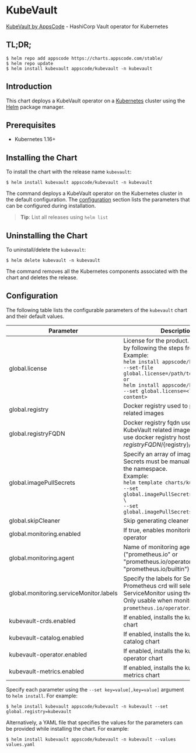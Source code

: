 # KubeVault

[KubeVault by AppsCode](https://github.com/kubevault) - HashiCorp Vault operator for Kubernetes

## TL;DR;

```console
$ helm repo add appscode https://charts.appscode.com/stable/
$ helm repo update
$ helm install kubevault appscode/kubevault -n kubevault
```

## Introduction

This chart deploys a KubeVault operator on a [Kubernetes](http://kubernetes.io) cluster using the [Helm](https://helm.sh) package manager.

## Prerequisites

- Kubernetes 1.16+

## Installing the Chart

To install the chart with the release name `kubevault`:

```console
$ helm install kubevault appscode/kubevault -n kubevault
```

The command deploys a KubeVault operator on the Kubernetes cluster in the default configuration. The [configuration](#configuration) section lists the parameters that can be configured during installation.

> **Tip**: List all releases using `helm list`

## Uninstalling the Chart

To uninstall/delete the `kubevault`:

```console
$ helm delete kubevault -n kubevault
```

The command removes all the Kubernetes components associated with the chart and deletes the release.

## Configuration

The following table lists the configurable parameters of the `kubevault` chart and their default values.

|                Parameter                |                                                                                                                                                                                  Description                                                                                                                                                                                   |      Default       |
|-----------------------------------------|--------------------------------------------------------------------------------------------------------------------------------------------------------------------------------------------------------------------------------------------------------------------------------------------------------------------------------------------------------------------------------|--------------------|
| global.license                          | License for the product. Get a license by following the steps from [here](https://kubevault.com/docs/latest/setup/install/enterprise#get-a-trial-license). <br> Example: <br> `helm install appscode/kubevault \` <br> `--set-file global.license=/path/to/license/file` <br> `or` <br> `helm install appscode/kubevault \` <br> `--set global.license=<license file content>` | <code>""</code>    |
| global.registry                         | Docker registry used to pull KubeVault related images                                                                                                                                                                                                                                                                                                                          | <code>""</code>    |
| global.registryFQDN                     | Docker registry fqdn used to pull KubeVault related images. Set this to use docker registry hosted at ${registryFQDN}/${registry}/${image}                                                                                                                                                                                                                                     | <code>""</code>    |
| global.imagePullSecrets                 | Specify an array of imagePullSecrets. Secrets must be manually created in the namespace. <br> Example: <br> `helm template charts/kubevault \` <br> `--set global.imagePullSecrets[0].name=sec0 \` <br> `--set global.imagePullSecrets[1].name=sec1`                                                                                                                           | <code>[]</code>    |
| global.skipCleaner                      | Skip generating cleaner job YAML                                                                                                                                                                                                                                                                                                                                               | <code>false</code> |
| global.monitoring.enabled               | If true, enables monitoring KubeVault operator                                                                                                                                                                                                                                                                                                                                 | <code>false</code> |
| global.monitoring.agent                 | Name of monitoring agent ("prometheus.io" or "prometheus.io/operator" or "prometheus.io/builtin")                                                                                                                                                                                                                                                                              | <code>""</code>    |
| global.monitoring.serviceMonitor.labels | Specify the labels for ServiceMonitor. Prometheus crd will select ServiceMonitor using these labels. Only usable when monitoring agent is `prometheus.io/operator`.                                                                                                                                                                                                            | <code>{}</code>    |
| kubevault-crds.enabled                  | If enabled, installs the kubevault-crds chart                                                                                                                                                                                                                                                                                                                                  | <code>false</code> |
| kubevault-catalog.enabled               | If enabled, installs the kubevault-catalog chart                                                                                                                                                                                                                                                                                                                               | <code>true</code>  |
| kubevault-operator.enabled              | If enabled, installs the kubevault-operator chart                                                                                                                                                                                                                                                                                                                              | <code>true</code>  |
| kubevault-metrics.enabled               | If enabled, installs the kubevault-metrics chart                                                                                                                                                                                                                                                                                                                               | <code>false</code> |


Specify each parameter using the `--set key=value[,key=value]` argument to `helm install`. For example:

```console
$ helm install kubevault appscode/kubevault -n kubevault --set global.registry=kubevault
```

Alternatively, a YAML file that specifies the values for the parameters can be provided while
installing the chart. For example:

```console
$ helm install kubevault appscode/kubevault -n kubevault --values values.yaml
```
